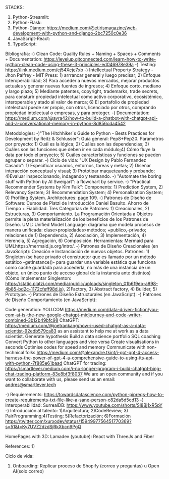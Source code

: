 STACKS:
1) Python-Streamlit:
2) Python-Flask:
3) Python-Django: https://medium.com/@etirismagazine/web-development-with-python-and-django-2bc7250c0e36
4) JavaScript-React:
5) TypeScript:



Bibliografía:
-) Clean Code: Quality Rules + Naming + Spaces + Comments + Documentation: https://levelup.gitconnected.com/learn-how-to-write-python-clean-code-using-these-3-principles-ed046978e39a
-) Testing: https://link.medium.com/ej54Xcje7xb
-) Intellectual Property Strategy - Jhon Palfrey - MIT Press: 1) arrrancar general y luego precisar; 2) Enfoque Interoperabilidad; 3) Para acceder a nuevos mercados, mejorar productos actuales y generar nuevas fuentes de ingresos; 4) Enfoque corto, mediano y largo plazo; 5) Mediante patentes, copyright, trademarks, trade secrets, para consturir propiedad intelectual como activo corporativo, ecosistémico, interoperable y atado al valor de marca; 6) El portafolio de propiedad intelectual puede ser propio, con otros, licenciado por otros, comprando propiedad intelectual o empresas, y para proteger.
-) Documentation: https://medium.com/@avra42/how-to-build-a-chatbot-with-chatgpt-api-and-a-conversational-memory-in-python-8d856cda4542

Metodologies: 
-)"The Hitchhiker´s Guide to Python - Bests Practices for Development by Reitz & Schlusser": Guia general: Pep8+Pep20. Parámetros por proyecto: 1) Cuál es la lógica; 2) Cuáles son las dependencias; 3) Cuáles son las funciones que deben ir en cada módulo;4) Cómo fluye la data por todo el proyecto; 5) Cuáles características y funciones se pueden agrupar o separar.
-) Ciclo de vida: "UX Design by Pablo Fernandez Casado": 1) Especificar usuarios, entornos, tareas y metas; 2) Diseñar interacción conceptual y visual; 3) Prototipar maqueteando y probando; 4)Evaluar inspeccionando, indagando y testeando.
-) "Automate the boring stuff with Python by Al Sweigart": a flowchart by service.
-) "Practical Recommender Systems by Kim Falk": Components: 1) Prediction System, 2) Relevancy System; 3) Recommendation System; 4) Personalization System; 0) Profiling System. Architectures: page 109. 
-) Patrones de Diseño de Software: Cursos de Platzi de Introducción Daniel Basulto. Ahorro de Tiempo + Fiabilidad. Tres Categorias de Patrones: 1) Creacionales, 2) Estructuras, 3) Comportamiento. La Programación Orientada a Objetos permite la plena materialización de los beneficios de los Patrones de Diseño. UML: Unified Model Language: diagrama que modela procesos de manera unificada: clase>propiedades>métodos; +publico,-privado; relaciones de 1) Dependencia, 2) Asociación, 3) Implementación, 4) Herencia, 5) Agregación, 6) Composición. Herramientas: Mermaid para UMLhttps://mermaid.js.org/intro/.
-) Patrones de Diseño Creacionales (en JavaScript): Creación e Instanciación de nuevos objetos. Patrones: 1) Singleton (se hace privado el constructor que es llamado por un método estático -getInstance()- para guardar una variable estática que funciona como caché guardada para accederla, no más de una instancia de un objeto, un único punto de acceso global de la instancia ante distintos) (Cómo implementar Singlenton: https://static.platzi.com/media/public/uploads/singleton_01b6f9eb-a898-4b85-bd2c-1172cfeff98d.js), 2)Factory, 3) Abstract factory, 4) Builder, 5) Prototype.
-) Patrones de Diseño Estructurales (en JavaScript):
-) Patrones de Diseño Comportamiento (en JavaScript):

Code generation:
YOU.COM
https://medium.com/data-driven-fiction/you-com-ai-is-the-new-google-chatgpt-midjourney-and-code-writer-combined-3b12b49bfc98
ChatGPT: 
https://medium.com/@joetrankang/how-i-used-chatgpt-as-a-data-scientist-92edb579ca83 as an assistant to help me at work as a data scientist. Generate hypothesis Build a data science portfolio SQL coaching Convert Python to other languages and vice versa Create visualisations in seconds Optimise codes for speed and memory Communicate with non-technical folks
https://medium.com/@alexandre.tkint/i-got-gpt-4-access-harness-the-power-of-gpt-4-a-comprehensive-guide-to-using-its-api-with-python-7f885e61baad
ChatGPT for trading: https://smartlever.medium.com/i-no-longer-program-i-build-chatgpt-bing-chat-trading-platform-83e8bf3f8037
We are an open community and if you want to collaborate with us, please send us an email: andres@smartlever.tech

-) Requierements: https://towardsdatascience.com/python-pipreqs-how-to-create-requirements-txt-file-like-a-sane-person-c82da5d5cd13
-) Interoperabilidad: SurrealDB: https://www.youtube.com/shorts/Sl8Bj1xR5pY
-) Introducción al talento: 1)Arquitectura; 2)CodeReview; 3) PairProgramming;4)Testing; 5)Refactorización; 6)Formación https://twitter.com/xurxodev/status/1594997756451770369?s=51&t=Ky7UVZ2dzdSjRkXbcn9PgQ


HomePages with 3D:
Lamadev (youtube): React with ThreeJs and Fiber

References:
1) 

Ciclo de vida:
1. Onboarding: Replicar proceso de Shopify (correo y preguntas) u Open AI(solo correo)
